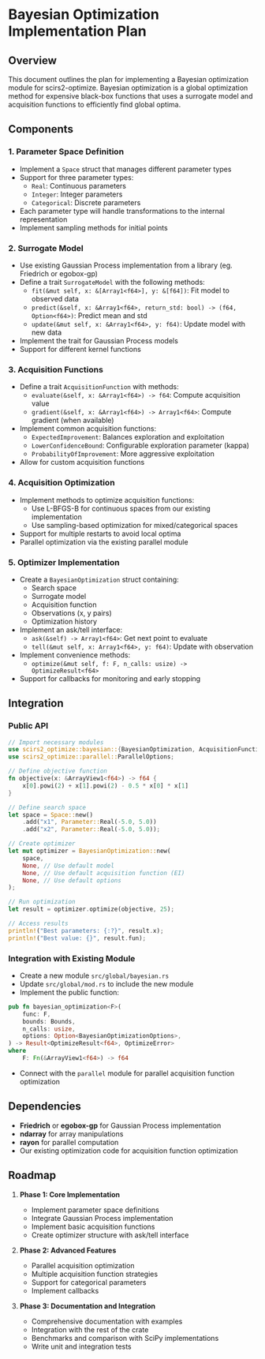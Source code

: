 # Bayesian Optimization Implementation Plan

## Overview
This document outlines the plan for implementing a Bayesian optimization module for scirs2-optimize. Bayesian optimization is a global optimization method for expensive black-box functions that uses a surrogate model and acquisition functions to efficiently find global optima.

## Components

### 1. Parameter Space Definition
- Implement a `Space` struct that manages different parameter types
- Support for three parameter types:
  - `Real`: Continuous parameters
  - `Integer`: Integer parameters
  - `Categorical`: Discrete parameters
- Each parameter type will handle transformations to the internal representation
- Implement sampling methods for initial points

### 2. Surrogate Model
- Use existing Gaussian Process implementation from a library (eg. Friedrich or egobox-gp)
- Define a trait `SurrogateModel` with the following methods:
  - `fit(&mut self, x: &[Array1<f64>], y: &[f64])`: Fit model to observed data
  - `predict(&self, x: &Array1<f64>, return_std: bool) -> (f64, Option<f64>)`: Predict mean and std
  - `update(&mut self, x: &Array1<f64>, y: f64)`: Update model with new data
- Implement the trait for Gaussian Process models
- Support for different kernel functions

### 3. Acquisition Functions
- Define a trait `AcquisitionFunction` with methods:
  - `evaluate(&self, x: &Array1<f64>) -> f64`: Compute acquisition value
  - `gradient(&self, x: &Array1<f64>) -> Array1<f64>`: Compute gradient (when available)
- Implement common acquisition functions:
  - `ExpectedImprovement`: Balances exploration and exploitation
  - `LowerConfidenceBound`: Configurable exploration parameter (kappa)
  - `ProbabilityOfImprovement`: More aggressive exploitation
- Allow for custom acquisition functions

### 4. Acquisition Optimization
- Implement methods to optimize acquisition functions:
  - Use L-BFGS-B for continuous spaces from our existing implementation
  - Use sampling-based optimization for mixed/categorical spaces
- Support for multiple restarts to avoid local optima
- Parallel optimization via the existing parallel module

### 5. Optimizer Implementation
- Create a `BayesianOptimization` struct containing:
  - Search space
  - Surrogate model
  - Acquisition function
  - Observations (x, y pairs)
  - Optimization history
- Implement an ask/tell interface:
  - `ask(&self) -> Array1<f64>`: Get next point to evaluate
  - `tell(&mut self, x: Array1<f64>, y: f64)`: Update with observation
- Implement convenience methods:
  - `optimize(&mut self, f: F, n_calls: usize) -> OptimizeResult<f64>`
- Support for callbacks for monitoring and early stopping

## Integration

### Public API
```rust
// Import necessary modules
use scirs2_optimize::bayesian::{BayesianOptimization, AcquisitionFunction, Space, Parameter};
use scirs2_optimize::parallel::ParallelOptions;

// Define objective function
fn objective(x: &ArrayView1<f64>) -> f64 {
    x[0].powi(2) + x[1].powi(2) - 0.5 * x[0] * x[1]
}

// Define search space
let space = Space::new()
    .add("x1", Parameter::Real(-5.0, 5.0))
    .add("x2", Parameter::Real(-5.0, 5.0));

// Create optimizer
let mut optimizer = BayesianOptimization::new(
    space,
    None, // Use default model
    None, // Use default acquisition function (EI)
    None, // Use default options
);

// Run optimization
let result = optimizer.optimize(objective, 25);

// Access results
println!("Best parameters: {:?}", result.x);
println!("Best value: {}", result.fun);
```

### Integration with Existing Module
- Create a new module `src/global/bayesian.rs`
- Update `src/global/mod.rs` to include the new module
- Implement the public function:
```rust
pub fn bayesian_optimization<F>(
    func: F,
    bounds: Bounds,
    n_calls: usize,
    options: Option<BayesianOptimizationOptions>,
) -> Result<OptimizeResult<f64>, OptimizeError>
where
    F: Fn(&ArrayView1<f64>) -> f64
```
- Connect with the `parallel` module for parallel acquisition function optimization

## Dependencies
- **Friedrich** or **egobox-gp** for Gaussian Process implementation
- **ndarray** for array manipulations
- **rayon** for parallel computation
- Our existing optimization code for acquisition function optimization

## Roadmap

1. **Phase 1: Core Implementation**
   - Implement parameter space definitions
   - Integrate Gaussian Process implementation
   - Implement basic acquisition functions
   - Create optimizer structure with ask/tell interface

2. **Phase 2: Advanced Features**
   - Parallel acquisition optimization
   - Multiple acquisition function strategies
   - Support for categorical parameters
   - Implement callbacks

3. **Phase 3: Documentation and Integration**
   - Comprehensive documentation with examples
   - Integration with the rest of the crate
   - Benchmarks and comparison with SciPy implementations
   - Write unit and integration tests